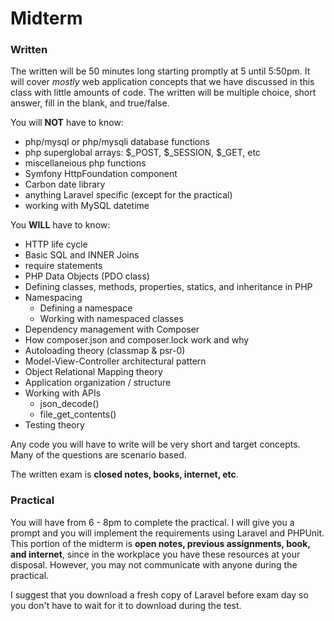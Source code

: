 Midterm
=======

### Written

The written will be 50 minutes long starting promptly at 5 until 5:50pm. It will cover _mostly_ web application concepts that we have discussed in this class with little amounts of code. The written will be multiple choice, short answer, fill in the blank, and true/false. 

You will __NOT__ have to know:

* php/mysql or php/mysqli database functions
* php superglobal arrays: $_POST, $_SESSION, $_GET, etc
* miscellaneious php functions
* Symfony HttpFoundation component
* Carbon date library
* anything Laravel specific (except for the practical)
* working with MySQL datetime

You __WILL__ have to know:

* HTTP life cycle
* Basic SQL and INNER Joins
* require statements
* PHP Data Objects (PDO class)
* Defining classes, methods, properties, statics, and inheritance in PHP
* Namespacing
	* Defining a namespace
	* Working with namespaced classes
* Dependency management with Composer
* How composer.json and composer.lock work and why
* Autoloading theory (classmap & psr-0)
* Model-View-Controller architectural pattern
* Object Relational Mapping theory
* Application organization / structure
* Working with APIs
	* json_decode()
	* file_get_contents()
* Testing theory

Any code you will have to write will be very short and target concepts. Many of the questions are scenario based.

The written exam is __closed notes, books, internet, etc__.

### Practical

You will have from 6 - 8pm to complete the practical. I will give you a prompt and you will implement the requirements using Laravel and PHPUnit. This portion of the midterm is __open notes, previous assignments, book, and internet__, since in the workplace you have these resources at your disposal. However, you may not communicate with anyone during the practical.

I suggest that you download a fresh copy of Laravel before exam day so you don't have to wait for it to download during the test.

